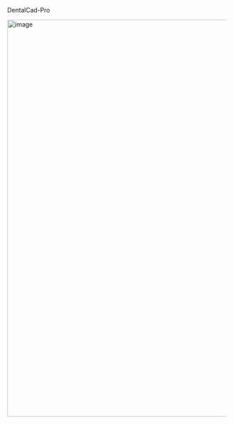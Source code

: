 DentalCad-Pro

<img width="1888" height="912" alt="image" src="https://github.com/user-attachments/assets/fd5ad2cc-58b0-41a1-8911-73c8496457b0" />

